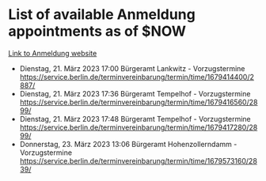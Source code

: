 # List of available Anmeldung appointments as of $NOW
[Link to Anmeldung website](https://service.berlin.de/terminvereinbarung/termin/tag.php?termin=1&anliegen[]=120686&dienstleisterlist=122210,122217,327316,122219,327312,122227,327314,122231,327346,122243,327348,122254,122252,329742,122260,329745,122262,329748,122271,327278,122273,327274,122277,327276,330436,122280,327294,122282,327290,122284,327292,122291,327270,122285,327266,122286,327264,122296,327268,150230,329760,122297,327286,122294,327284,122312,329763,122314,329775,122304,327330,122311,327334,122309,327332,317869,122281,327352,122279,329772,122283,122276,327324,122274,327326,122267,329766,122246,327318,122251,327320,122257,327322,122208,327298,122226,327300&herkunft=http%3A%2F%2Fservice.berlin.de%2Fdienstleistung%2F120686%2F)
- Dienstag, 21. März 2023 17:00 Bürgeramt Lankwitz - Vorzugstermine https://service.berlin.de/terminvereinbarung/termin/time/1679414400/2887/
- Dienstag, 21. März 2023 17:36 Bürgeramt Tempelhof - Vorzugstermine https://service.berlin.de/terminvereinbarung/termin/time/1679416560/2899/
- Dienstag, 21. März 2023 17:48 Bürgeramt Tempelhof - Vorzugstermine https://service.berlin.de/terminvereinbarung/termin/time/1679417280/2899/
- Donnerstag, 23. März 2023 13:06 Bürgeramt Hohenzollerndamm - Vorzugstermine https://service.berlin.de/terminvereinbarung/termin/time/1679573160/2839/
